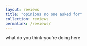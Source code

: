 ```yaml
---
layout: reviews
title: "opinions no one asked for"
collection: reviews
permalink: /reviews/
---
```


what do you think you're doing here